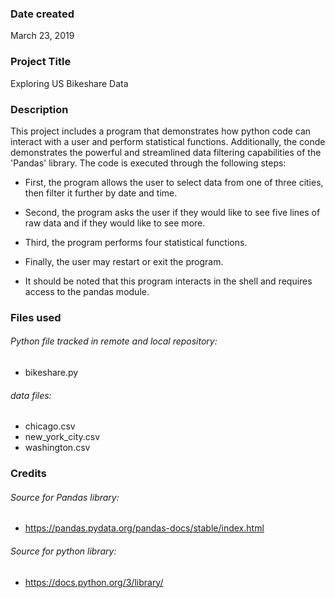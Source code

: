 ### Date created
March 23, 2019

### Project Title
Exploring US Bikeshare Data

### Description
This project includes a program that demonstrates how python code can interact with a user and perform statistical functions. Additionally, the conde demonstrates the powerful and streamlined data filtering capabilities of the 'Pandas' library. The code is executed through the following steps:

- First, the program allows the user to select data from one of three cities, then filter it further by date and time.  

- Second, the program asks the user if they would like to see five lines of raw data and if they would like to see more.

- Third, the program performs four statistical functions.

- Finally, the user may restart or exit the program.

- It should be noted that this program interacts in the shell and requires access to the pandas module.

### Files used
###### Python file tracked in remote and local repository:
* bikeshare.py

###### data files:
* chicago.csv
* new_york_city.csv
* washington.csv

### Credits
###### Source for Pandas library:

* https://pandas.pydata.org/pandas-docs/stable/index.html

###### Source for python library:

* https://docs.python.org/3/library/
